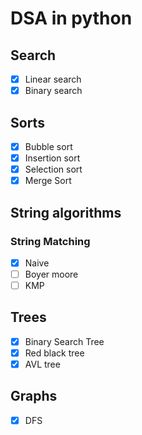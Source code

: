 # DSA in python

## Search
- [x] Linear search
- [x] Binary search

## Sorts
- [x] Bubble sort
- [x] Insertion sort
- [x] Selection sort
- [x] Merge Sort

## String algorithms
### String Matching
- [x] Naive
- [ ] Boyer moore
- [ ] KMP

## Trees
- [x] Binary Search Tree
- [x] Red black tree
- [x] AVL tree

## Graphs
- [x] DFS